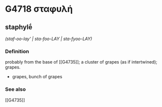 # G4718 σταφυλή

## staphylḗ

_(staf-oo-lay' | sta-foo-LAY | sta-fyoo-LAY)_

### Definition

probably from the base of [[G4735]]; a cluster of grapes (as if intertwined); grapes.

- grapes, bunch of grapes

### See also

[[G4735]]

